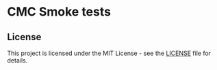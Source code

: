 # CMC Smoke tests

## License

This project is licensed under the MIT License - see the [LICENSE](LICENSE.md) file for details.

